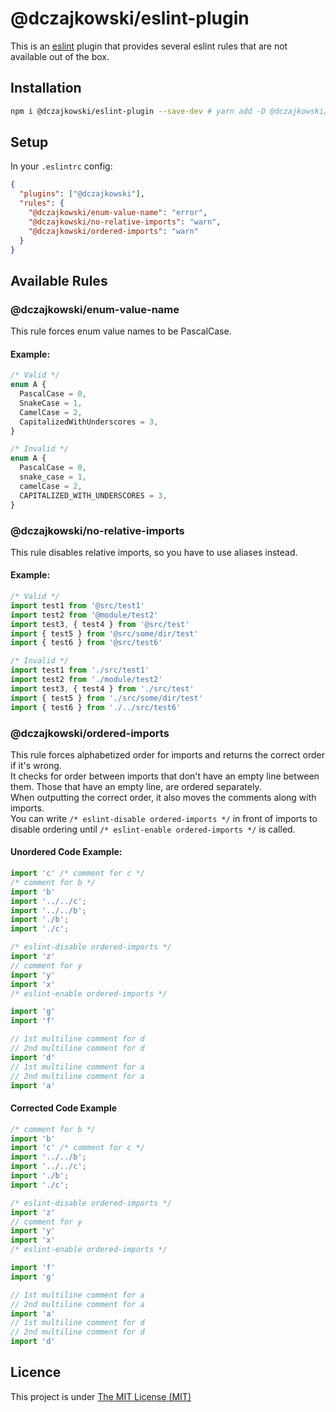 # @dczajkowski/eslint-plugin
This is an [eslint](https://eslint.org/) plugin that provides several eslint rules that are not available out of the box.

## Installation
```bash
npm i @dczajkowski/eslint-plugin --save-dev # yarn add -D @dczajkowski/eslint-plugin
```
## Setup
In your `.eslintrc` config:

```json
{
  "plugins": ["@dczajkowski"],
  "rules": {
    "@dczajkowski/enum-value-name": "error",
    "@dczajkowski/no-relative-imports": "warn",
    "@dczajkowski/ordered-imports": "warn"
  }
}
```

## Available Rules
### @dczajkowski/enum-value-name
This rule forces enum value names to be PascalCase.

#### Example:
```ts
/* Valid */
enum A {
  PascalCase = 0,
  SnakeCase = 1,
  CamelCase = 2,
  CapitalizedWithUnderscores = 3,
}

/* Invalid */
enum A {
  PascalCase = 0,
  snake_case = 1,
  camelCase = 2,
  CAPITALIZED_WITH_UNDERSCORES = 3,
}
```

### @dczajkowski/no-relative-imports
This rule disables relative imports, so you have to use aliases instead.

#### Example:
```ts
/* Valid */
import test1 from '@src/test1'
import test2 from '@module/test2'
import test3, { test4 } from '@src/test'
import { test5 } from '@src/some/dir/test'
import { test6 } from '@src/test6'

/* Invalid */
import test1 from './src/test1'
import test2 from './module/test2'
import test3, { test4 } from './src/test'
import { test5 } from './src/some/dir/test'
import { test6 } from './../src/test6'
```

### @dczajkowski/ordered-imports
This rule forces alphabetized order for imports and returns the correct order if it's wrong.  
It checks for order between imports that don't have an empty line between them. Those that have an empty line, are ordered separately.  
When outputting the correct order, it also moves the comments along with imports.  
You can write `/* eslint-disable ordered-imports */` in front of imports to disable ordering until `/* eslint-enable ordered-imports */` is called.

#### Unordered Code Example:
```ts
import 'c' /* comment for c */
/* comment for b */
import 'b'
import '../../c';
import '../../b';
import './b';
import './c';

/* eslint-disable ordered-imports */
import 'z'
// comment for y
import 'y'
import 'x'
/* eslint-enable ordered-imports */

import 'g'
import 'f'

// 1st multiline comment for d
// 2nd multiline comment for d
import 'd'
// 1st multiline comment for a
// 2nd multiline comment for a
import 'a'
```
#### Corrected Code Example
```ts
/* comment for b */
import 'b'
import 'c' /* comment for c */
import '../../b';
import '../../c';
import './b';
import './c';

/* eslint-disable ordered-imports */
import 'z'
// comment for y
import 'y'
import 'x'
/* eslint-enable ordered-imports */

import 'f'
import 'g'

// 1st multiline comment for a
// 2nd multiline comment for a
import 'a'
// 1st multiline comment for d
// 2nd multiline comment for d
import 'd'
```

## Licence
This project is under [The MIT License (MIT)](https://github.com/DCzajkowski/eslint-plugin/blob/master/LICENSE)
